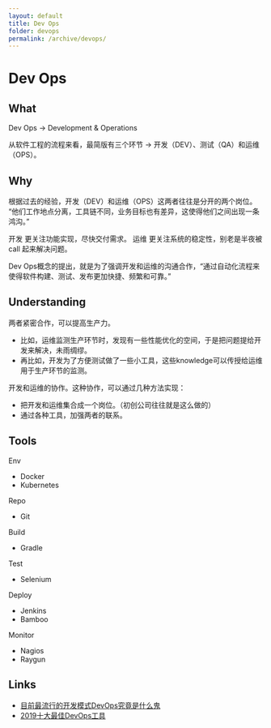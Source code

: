 ```yaml
---
layout: default
title: Dev Ops
folder: devops
permalink: /archive/devops/
---
```


# Dev Ops

## What

Dev Ops -> Development & Operations 

从软件工程的流程来看，最简版有三个环节 -> 开发（DEV）、测试（QA）和运维（OPS）。

## Why

根据过去的经验，开发（DEV）和运维（OPS）这两者往往是分开的两个岗位。
“他们工作地点分离，工具链不同，业务目标也有差异，这使得他们之间出现一条鸿沟。”

开发 更关注功能实现，尽快交付需求。
运维 更关注系统的稳定性，别老是半夜被 call 起来解决问题。

Dev Ops概念的提出，就是为了强调开发和运维的沟通合作，“通过自动化流程来使得软件构建、测试、发布更加快捷、频繁和可靠。”

## Understanding

两者紧密合作，可以提高生产力。
- 比如，运维监测生产环节时，发现有一些性能优化的空间，于是把问题提给开发来解决，未雨绸缪。
- 再比如，开发为了方便测试做了一些小工具，这些knowledge可以传授给运维用于生产环节的监测。

开发和运维的协作。这种协作，可以通过几种方法实现：
- 把开发和运维集合成一个岗位。（初创公司往往就是这么做的）
- 通过各种工具，加强两者的联系。

## Tools

Env
- Docker
- Kubernetes

Repo
- Git

Build
- Gradle

Test
- Selenium

Deploy
- Jenkins
- Bamboo

Monitor
- Nagios
- Raygun

## Links

- [目前最流行的开发模式DevOps究竟是什么鬼](https://blog.csdn.net/bntX2jSQfEHy7/article/details/79168865)
- [2019十大最佳DevOps工具](http://dockone.io/article/8507)
